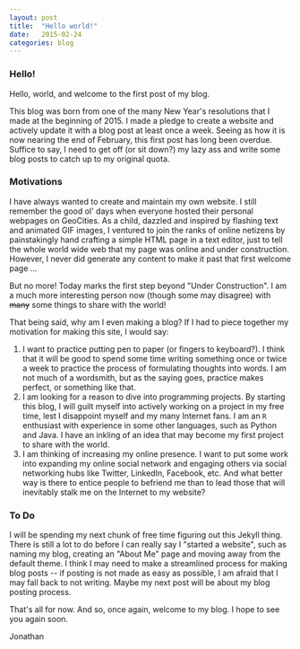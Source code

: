 ```yaml
---
layout: post
title:  "Hello world!"
date:   2015-02-24
categories: blog
---
```


### Hello!

Hello, world, and welcome to the first post of my blog. 

This blog was born from one of the many New Year's resolutions that I made at the beginning of 2015. I made a pledge to create a website and actively update it with a blog post at least once a week. Seeing as how it is now nearing the end of February, this first post has long been overdue. Suffice to say, I need to get off (or sit down?) my lazy ass and write some blog posts to catch up to my original quota. 

### Motivations

I have always wanted to create and maintain my own website. I still remember the good ol' days when everyone hosted their personal webpages on GeoCities. As a child, dazzled and inspired by flashing text and animated GIF images, I ventured to join the ranks of online netizens by painstakingly hand crafting a simple HTML page in a text editor, just to tell the whole world wide web that my page was online and under construction. However, I never did generate any content to make it past that first welcome page ...

But no more! Today marks the first step beyond "Under Construction". I am a much more interesting person now (though some may disagree) with <s>many</s> some things to share with the world!

That being said, why am I even making a blog? If I had to piece together my motivation for making this site, I would say:

1. I want to practice putting pen to paper (or fingers to keyboard?). I think that it will be good to spend some time writing something once or twice a week to practice the process of formulating thoughts into words. I am not much of a wordsmith, but as the saying goes, practice makes perfect, or something like that. 
2. I am looking for a reason to dive into programming projects. By starting this blog, I will guilt myself into actively working on a project in my free time, lest I disappoint myself and my many Internet fans. I am an `R` enthusiast with experience in some other languages, such as Python and Java. I have an inkling of an idea that may become my first project to share with the world.
3. I am thinking of increasing my online presence. I want to put some work into expanding my online social network and engaging others via social networking hubs like Twitter, LinkedIn, Facebook, etc. And what better way is there to entice people to befriend me than to lead those that will inevitably stalk me on the Internet to my website?

### To Do

I will be spending my next chunk of free time figuring out this Jekyll thing. There is still a lot to do before I can really say I "started a website", such as naming my blog, creating an "About Me" page and moving away from the default theme. I think I may need to make a streamlined process for making blog posts -- if posting is not made as easy as possible, I am afraid that I may fall back to not writing. Maybe my next post will be about my blog posting process.

That's all for now. And so, once again, welcome to my blog. I hope to see you again soon. 

Jonathan